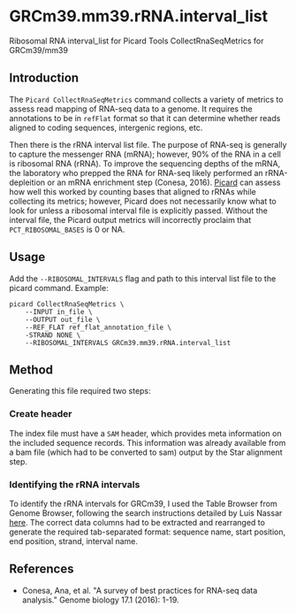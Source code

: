 # GRCm39.mm39.rRNA.interval_list
Ribosomal RNA interval_list for Picard Tools CollectRnaSeqMetrics for GRCm39/mm39

## Introduction
The `Picard CollectRnaSeqMetrics` command collects a variety of metrics to assess read mapping of RNA-seq data to a genome. It requires the annotations to be in `refFlat` format so that it can determine whether reads aligned to coding sequences, intergenic regions, etc. 

Then there is the rRNA interval list file. The purpose of RNA-seq is generally to capture the messenger RNA (mRNA); however, 90% of the RNA in a cell is ribosomal RNA (rRNA). To improve the sequencing depths of the mRNA, the laboratory who prepped the RNA for RNA-seq likely performed an rRNA-depleition or an mRNA enrichment step (Conesa, 2016). [Picard](https://broadinstitute.github.io/picard/) can assess how well this worked by counting bases that aligned to rRNAs while collecting its metrics; however, Picard does not necessarily know what to look for unless a ribosomal interval file is explicitly passed. Without the interval file, the Picard output metrics will incorrectly proclaim that `PCT_RIBOSOMAL_BASES` is 0 or NA. 

## Usage
Add the `--RIBOSOMAL_INTERVALS` flag and path to this interval list file to the picard command.
Example:
```
picard CollectRnaSeqMetrics \
	--INPUT in_file \
	--OUTPUT out_file \
	--REF_FLAT ref_flat_annotation_file \
	-STRAND NONE \
	--RIBOSOMAL_INTERVALS GRCm39.mm39.rRNA.interval_list
```

## Method
Generating this file required two steps:

### Create header
The index file must have a `SAM` header, which provides meta information on the included sequence records. This information was already available from a bam file (which had to be converted to sam) output by the Star alignment step. 

### Identifying the rRNA intervals
To identify the rRNA intervals for GRCm39, I used the Table Browser from Genome Browser, following the search instructions detailed by Luis Nassar [here](https://groups.google.com/a/soe.ucsc.edu/g/genome/c/WMHhIc6l068). The correct data columns had to be extracted and rearranged to generate the required tab-separated format: sequence name, start position, end position, strand, interval name. 

## References
* Conesa, Ana, et al. "A survey of best practices for RNA-seq data analysis." Genome biology 17.1 (2016): 1-19.
